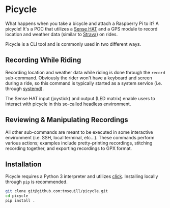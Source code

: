 # Picycle

What happens when you take a bicycle and attach a Raspberry Pi to it? A picycle! It's a POC that utilizes a [Sense HAT](https://www.raspberrypi.org/blog/sense-hat-projects/) and a GPS module to record location and weather data (similar to [Strava](https://www.strava.com/)) on rides. 

Picycle is a CLI tool and is commonly used in two different ways.

## Recording While Riding

Recording location and weather data while riding is done through the `record` sub-command. Obviously the rider won't have a keyboard and screen during a ride, so this command is typically started as a system service (i.e. through [systemd](https://systemd.io/)).

The Sense HAT input (joystick) and output (LED matrix) enable users to interact with picycle in this so-called headless environment.

## Reviewing & Manipulating Recordings

All other sub-commands are meant to be executed in some interactive environment (i.e. SSH, local terminal, etc...). These commands perform various actions; examples include pretty-printing recordings, stitching recording together, and exporting recordings to GPX format.

## Installation

Picycle requires a Python 3 interpreter and utilizes [click](https://click.palletsprojects.com/). Installing locally through `pip` is recommended.

```bash
git clone git@github.com:tmsquill/picycle.git
cd picycle
pip install .
```
